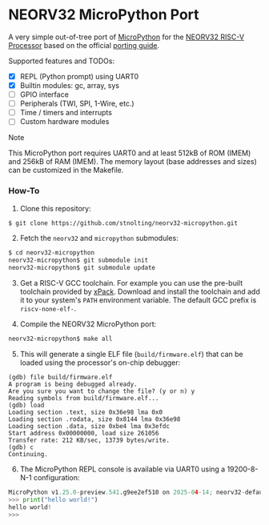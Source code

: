 # NEORV32 MicroPython Port

A very simple out-of-tree port of [MicroPython](https://github.com/micropython/micropython)
for the [NEORV32 RISC-V Processor](https://github.com/stnolting/neorv32) based on the
official [porting guide](https://docs.micropython.org/en/latest/develop/porting.html).

Supported features and TODOs:

* [x] REPL (Python prompt) using UART0
* [x] Builtin modules: gc, array, sys
* [ ] GPIO interface
* [ ] Peripherals (TWI, SPI, 1-Wire, etc.)
* [ ] Time / timers and interrupts
* [ ] Custom hardware modules

> [!NOTE]
> This MicroPython port requires UART0 and at least 512kB of ROM (IMEM) and 256kB of RAM
(IMEM). The memory layout (base addresses and sizes) can be customized in the Makefile.

### How-To

1. Clone this repository:

```bash
$ git clone https://github.com/stnolting/neorv32-micropython.git
```

2. Fetch the `neorv32` and `micropython` submodules:

```bash
$ cd neorv32-micropython
neorv32-micropython$ git submodule init
neorv32-micropython$ git submodule update
```

3. Get a RISC-V GCC toolchain. For example you can use the pre-built toolchain provided
by [xPack](https://github.com/xpack-dev-tools/riscv-none-elf-gcc-xpack). Download and
install the toolchain and add it to your system's `PATH` environment variable. The default
GCC prefix is `riscv-none-elf-`.

4. Compile the NEORV32 MicroPython port:

```bash
neorv32-micropython$ make all
```

5. This will generate a single ELF file (`build/firmware.elf`) that can be loaded
using the processor's on-chip debugger:

```
(gdb) file build/firmware.elf
A program is being debugged already.
Are you sure you want to change the file? (y or n) y
Reading symbols from build/firmware.elf...
(gdb) load
Loading section .text, size 0x36e98 lma 0x0
Loading section .rodata, size 0x8144 lma 0x36e98
Loading section .data, size 0xbe4 lma 0x3efdc
Start address 0x00000000, load size 261056
Transfer rate: 212 KB/sec, 13739 bytes/write.
(gdb) c
Continuing.
```

6. The MicroPython REPL console is available via UART0 using a 19200-8-N-1 configuration:

```python
MicroPython v1.25.0-preview.541.g9ee2ef510 on 2025-04-14; neorv32-default with neorv32
>>> print("hello world!")
hello world!
>>>
```
